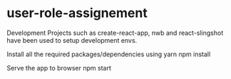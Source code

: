 # user-role-assignement
Development
Projects such as create-react-app, nwb and react-slingshot have been used to setup development envs.

Install all the required packages/dependencies using yarn
npm install


Serve the app to browser
npm start
